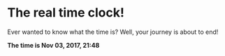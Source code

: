 # The real time clock!

Ever wanted to know what the time is? Well, your journey is about to end!

**The time is Nov 03, 2017, 21:48**
